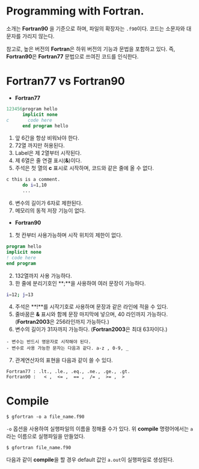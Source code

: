 # Programming with Fortran.

소개는 **Fortran90** 을 기준으로 하며, 파일의 확장자는 `.f90`이다. 코드는 소문자와 대문자를 가리지 않는다.

참고로, 높은 버전의 **Fortran**은 하위 버전의 기능과 문법을 포함하고 있다. 즉, **Fortran90**은 **Fortran77** 문법으로 쓰여진 코드를 인식한다.

# Fortran77 vs Fortran90

- **Fortran77**

```fortran
123456program hello
      implicit none
c       code here
      end program hello
```
1. 앞 6간을 항상 비워놔야 한다.
2. 72열 까지만 허용된다.
3. Label은 제 2열부터 시작된다.
4. 제 6열은 줄 연결 표시(**&**)이다.
5. 주석은 첫 열의 **c** 표시로 시작하며, 코드와 같은 줄에 올 수 없다.
```bash
c this is a comment.
      do i=1,10
      ...
```
6. 변수의 길이가 6자로 제한된다.
7. 메모리의 동적 저장 기능이 없다.


- **Fortran90**

1. 첫 칸부터 사용가능하며 시작 위치의 제한이 없다.
```fortran
program hello
implicit none
! code here
end program
```
2. 132열까지 사용 가능하다.
3. 한 줄에 분리기호인 **;**을 사용하여 여러 문장이 가능하다.
```bash
i=12; j=13
```
4. 주석은 **!**를 시작기호로 사용하며 문장과 같은 라인에 적을 수 있다.
5. 줄바꿈은 **&** 표시와 함께 문장 마지막에 넣으며, 40 라인까지 가능하다. (**Fortran2003**은 256라인까지 가능하다.)
6. 변수의 길이가 31자까지 가능하다. (**Fortran2003**은 최대 63자이다.)
```
- 변수는 반드시 영문자로 시작해야 된다.
- 변수로 사용 가능한 문자는 다음과 같다. a-z , 0-9, _
```
7. 관계연산자의 표현을 다음과 같이 쓸 수 있다.
```
Fortran77 : .lt., .le., .eq., .ne., .ge., .gt. 
Fortran90 :   < ,  <= ,  == ,  /= ,  >= ,  > 
```

# Compile

```
$ gfortran -o a file_name.f90
```
`-o` 옵션을 사용하여 실행파일의 이름을 정해줄 수가 있다. 위 **compile** 명령어에서는 `a`라는 이름으로 실행파일을 만들었다.

```
$ gfortran file_name.f90
```
다음과 같이 **compile**을 할 경우 default 값인 `a.out`이 실행파일로 생성된다.
